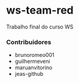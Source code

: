 # ws-team-red
Trabalho final do curso WS

### Contribuidores
- brunoromeo001
- guilhermeveni
- maruanvitorino
- jeas-github
